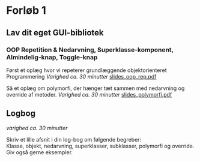 # Forløb 1
## Lav dit eget GUI-bibliotek
### OOP Repetition & Nedarvning, Superklasse-komponent, Almindelig-knap, Toggle-knap

Først et oplæg hvor vi repeterer grundlæggende objektorienteret Programmering
*Varighed ca. 30 minutter*
[slides_oop_rep.pdf](slides_oop_rep.pdf)

Så et oplæg om polymorfi, der hænger tæt sammen med nedarvning og override af metoder.
*Varighed ca. 30 minutter*
[slides_polymorfi.pdf](slides_polymorfi.pdf)

## Logbog
*varighed ca. 30 minutter*

Skriv et lille afsnit i din log-bog om følgende begreber:  
Klasse, objekt, nedarvning, superklasser, subklasser, polymorfi og override.
Giv også gerne eksempler.  
